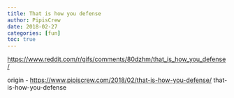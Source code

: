 ```yaml
---
title: That is how you defense
author: PipisCrew
date: 2018-02-27
categories: [fun]
toc: true
---
```


https://www.reddit.com/r/gifs/comments/80dzhm/that_is_how_you_defense/

origin - https://www.pipiscrew.com/2018/02/that-is-how-you-defense/ that-is-how-you-defense